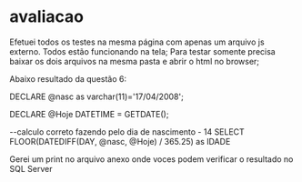 # avaliacao
Efetuei todos os testes na mesma página com apenas um arquivo js externo. Todos estão funcionando na tela;
Para testar somente precisa baixar os dois arquivos na mesma pasta e abrir o html no browser;

Abaixo resultado da questão 6:

DECLARE @nasc as varchar(11)='17/04/2008';

DECLARE @Hoje DATETIME = GETDATE();

--calculo correto fazendo pelo dia de nascimento - 14
SELECT FLOOR(DATEDIFF(DAY, @nasc, @Hoje) / 365.25) as IDADE 

Gerei um print no arquivo anexo onde voces podem verificar o resultado no SQL Server
